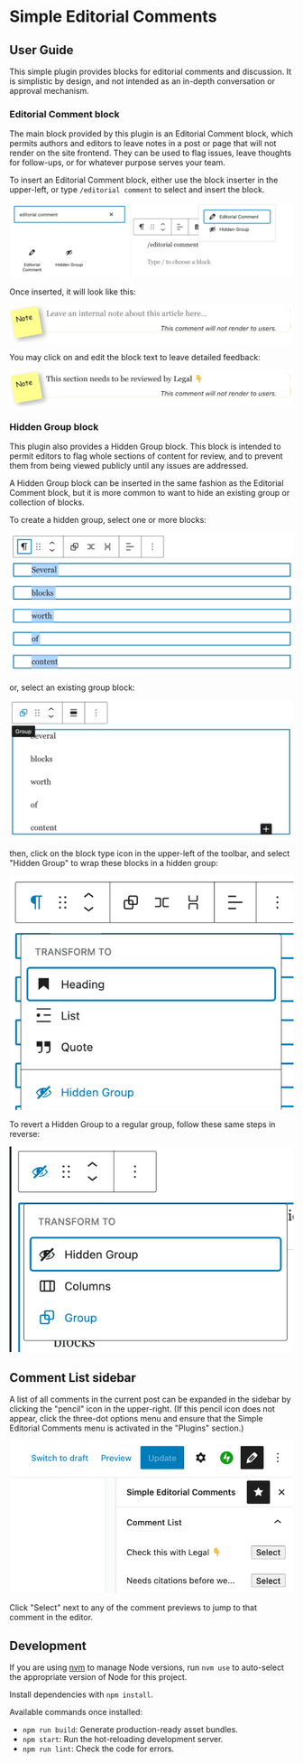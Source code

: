 # Simple Editorial Comments

## User Guide

This simple plugin provides blocks for editorial comments and discussion. It is simplistic by design, and not intended as an in-depth conversation or approval mechanism.

### Editorial Comment block

The main block provided by this plugin is an Editorial Comment block, which permits authors and editors to leave notes in a post or page that will not render on the site frontend. They can be used to flag issues, leave thoughts for follow-ups, or for whatever purpose serves your team.

To insert an Editorial Comment block, either use the block inserter in the upper-left, or type `/editorial comment` to select and insert the block.

![screenshot of both editorial comment block insertion options](docs/insert-editorial-comment.png)

Once inserted, it will look like this:

![screenshot of freshly-inserted comment block](docs/editorial-comment.png)

You may click on and edit the block text to leave detailed feedback:

![screenshot of filled-in comment block](docs/editorial-comment-filled-in.png)

### Hidden Group block

This plugin also provides a Hidden Group block. This block is intended to permit editors to flag whole sections of content for review, and to prevent them from being viewed publicly until any issues are addressed.

A Hidden Group block can be inserted in the same fashion as the Editorial Comment block, but it is more common to want to hide an existing group or collection of blocks.

To create a hidden group, select one or more blocks:

![screenshot of multiple blocks selected in the editor](docs/select-blocks.png)

or, select an existing group block:

![screenshot of selected group block](docs/group-block.png)

then, click on the block type icon in the upper-left of the toolbar, and select "Hidden Group" to wrap these blocks in a hidden group:

![screenshot of converting to a Hidden Group](docs/transform-to-hidden-group.png)

To revert a Hidden Group to a regular group, follow these same steps in reverse:

![screenshot of converting a hidden group back to a group](docs/revert-to-group.png)

## Comment List sidebar

A list of all comments in the current post can be expanded in the sidebar by clicking the "pencil" icon in the upper-right. (If this pencil icon does not appear, click the three-dot options menu and ensure that the Simple Editorial Comments menu is activated in the "Plugins" section.)

![screenshot of comment list sidebar](docs/sidebar.png)

Click "Select" next to any of the comment previews to jump to that comment in the editor.

## Development

If you are using [nvm](https://github.com/nvm-sh/nvm) to manage Node versions, run `nvm use` to auto-select the appropriate version of Node for this project.

Install dependencies with `npm install`.

Available commands once installed:

- `npm run build`: Generate production-ready asset bundles.
- `npm start`: Run the hot-reloading development server.
- `npm run lint`: Check the code for errors.
